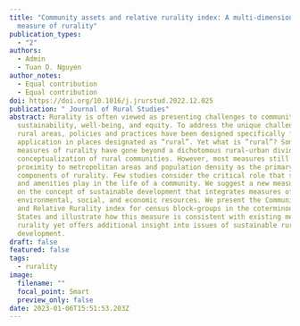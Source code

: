 ```yaml
---
title: "Community assets and relative rurality index: A multi-dimensional
  measure of rurality"
publication_types:
  - "2"
authors:
  - Admin
  - Tuan D. Nguyen
author_notes:
  - Equal contribution
  - Equal contribution
doi: https://doi.org/10.1016/j.jrurstud.2022.12.025
publication: " Journal of Rural Studies"
abstract: Rurality is often viewed as presenting challenges to community
  sustainability, well-being, and equity. To address the unique challenges of
  rural areas, policies and practices have been designed specifically for
  application in places designated as “rural”. Yet what is “rural”? Some recent
  measures of rurality have gone beyond a dichotomous rural-urban divide
  conceptualization of rural communities. However, most measures still emphasize
  proximity to metropolitan areas and population density as the primary
  components of rurality. Few studies consider the critical role that services
  and amenities play in the life of a community. We suggest a new measure based
  on the concept of sustainable development that integrates measures of
  environmental, social, and economic resources. We present the Community Assets
  and Relative Rurality index for census block-groups in the coterminous United
  States and illustrate how this measure is consistent with existing measures of
  rurality yet offers additional insight into issues of sustainable rural
  development.
draft: false
featured: false
tags:
  - rurality
image:
  filename: ""
  focal_point: Smart
  preview_only: false
date: 2023-01-06T15:51:53.203Z
---
```

